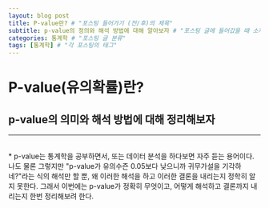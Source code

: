 ```yaml
---
layout: blog post
title: P-value란? # "포스팅 들어가기 (전/후)의 제목"
subtitle: p-value의 정의와 해석 방법에 대해 알아보자 # "포스팅 글에 들어갔을 때 소제목"
categories: 통계학 # "포스팅 글 분류"
tags: [통계학] # "각 포스팅의 태그"
---
```


# P-value(유의확률)란?
## p-value의 의미와 해석 방법에 대해 정리해보자
<hr>
<br>
* p-value는 통계학을 공부하면서, 또는 데이터 분석을 하다보면 자주 듣는 용어이다. 나도 물론 그렇지만 "p-value가 유의수즌 0.05보다 낮으니까 귀무가설을 기각하네?"라는 식의 해석만 할 뿐, 왜 이러한 해석을 하고 이러한 결론을 내리는지 정학히 알지 못한다. 그래서 이번에는 p-value가 정확히 무엇이고, 어떻게 해석하고 결론까지 내리는지 한번 정리해보려 한다.